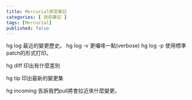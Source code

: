 ```yaml
---
title: Mercurial學習筆記
categories: [ 技術筆記 ]
tags: [Mercurial]
published: false
---
```


hg log 最近的變更歷史。
hg log -v 更囉嗦一點(verbose)
hg log -p 使用標準patch的形式打印。

hg diff 印出有什麼差別

hg tip 印出最新的變更集

hg incoming 告訴我們pull將會拉近來什麼變更。
